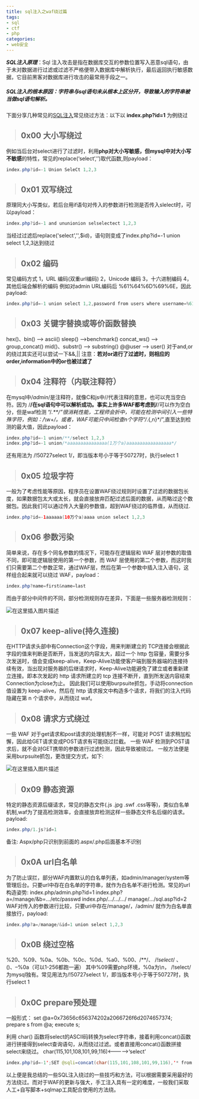 ```yaml
---
title: sql注入之waf绕过篇 
tags: 
- sql
- ctf
- php
categories: 
- web安全
---
```




***SQL注入原理***：Sql 注入攻击是指在数据库交互的参数位置写入恶意sql语句，由于未对数据进行过滤或过滤不严格便带入数据库中解析执行，最后返回执行敏感数据，它目前黑客对数据库进行攻击的最常用手段之一。

##### SQL注入的根本原因：字符串与sql语句未从根本上区分开，导致输入的字符串被当做sql语句解析。

下面分享几种常见的[SQL注入](https://so.csdn.net/so/search?q=SQL注入&spm=1001.2101.3001.7020)常见绕过方法：以下以 **index.php?id=1** 为例绕过

> ## 0x00 大小写绕过

例如当后台对select进行了过滤时，利用**php对大小写敏感，但mysql中对大小写不敏感**的特性，常见的replace(‘select’,’’)取代函数,则payload：

``` java
index.php?id=-1 Union SeleCt 1,2,3
```

> ## 0x01 双写绕过

原理同大小写类似，若后台用if语句对传入的参数进行检测是否传入slelect时，可以payload：

``` java
index.php?id=-1 and ununionion selselectect 1,2,3
```

当经过过滤后replace('select','',$id)，语句则变成了index.php?id=-1 union select 1,2,3达到绕过

> ##  0x02 编码

常见编码方式
1，URL 编码(双重url编码)
2，Unicode 编码
3，十六进制编码
4，其他后端会解析的编码
例如对admin URL编码后 %61%64%6D%69%6E，因此payload:

```JAVA
index.php?id=-1 union select 1,2,password from users where username=%61%64%6D%69%6E
```

> ##  0x03 关键字替换或等价函数替换

hex()、bin() --> ascii()
sleep() -->benchmark()
concat_ws() --> group_concat()
mid()、substr() --> substring()
@@user --> user()
对于and,or的绕过其实还可以尝试一下&&,||
注意：**若对or进行了过滤时，则相应的order,information中的or也被过滤了**

> ## 0x04 注释符（内联注释符）

在mysql中/*admin*/是注释符，就像C和js中//代表注释的意思，也可以充当空白符。因为 /**/在sql语句中可以解析成功。事实上许多WAF都考虑到/**/可以作为空白分，但是waf检测 “/*.**/”很消耗性能，工程师会折中，可能在检测中间引入一些特殊字符，例如：/*\w+*/。或者，WAF可能只中间检查n个字符“/*.{,n}*/”,直至达到检测的最大值，因此payload：

``` java 
index.php?id=-1 union/**/select 1,2,3
index.php?id=-1 union/*aaaaaaaaaaaaaaa(1万个a)aaaaaaaaaaaaaaaaa*/
```

还有用法为 /!50727select 1/，即当版本号小于等于50727时，执行select 1

> ## 0x05 垃圾字符

一般为了考虑性能等原因，程序员在设置WAF绕过规则时设置了过滤的数据包长度，如果数据包太大或太长，就会直接放弃匹配过滤后面的数据，从而略过这个数据包。因此我们可以通过传入大量的参数值，超到WAF绕过的临界值，从而绕过.

``` java
index.php?id=-1aaaaaa(10万个a)aaaa union select 1,2,3
```

> ## 0x06 参数污染

简单来说，存在多个同名参数的情况下，可能存在逻辑层和 WAF 层对参数的取值不同，即可能逻辑层使用的第一个参数，而 WAF 层使用的第二个参数，而这时我们只需要第二个参数正常，通过WAF层，然后在第一个参数中插入注入语句，这样组合起来就可以绕过 WAF，payload：

``` java
index.php?name=first&name=last
```

而由于部分中间件的不同，部分检测规则存在差异，下面是一些服务器检测规则：

![在这里插入图片描述](https://img-blog.csdnimg.cn/8b2d8e44a6d34ea9b7b6e19a1fc6ccb9.png?x-oss-process=image/watermark,type_d3F5LXplbmhlaQ,shadow_50,text_Q1NETiBA5LmwTGVtb27kuZ_nlKjlirU=,size_20,color_FFFFFF,t_70,g_se,x_16)

> ## 0x07 keep-alive(持久连接)

在HTTP请求头部中有Connection这个字段，用来判断建立的 TCP连接会根据此字段的值来判断是否断开，当发送的内容太大，超过一个 http 包容量，需要分多次发送时，值会变成keep-alive，Keep-Alive功能使客户端到服务器端的连接持续有效，当出现对服务器的后继请求时，Keep-Alive功能避免了建立或者重新建立连接。即本次发起的 http 请求所建立的 tcp 连接不断开，直到所发送内容结束Connection为close为止。
因此我们可以使用burpsuite抓包，手动将connection值设置为 keep-alive，然后在 http 请求报文中构造多个请求，将我们的注入代码隐藏在第 n 个请求中，从而绕过 waf。

> ## 0x08 请求方式绕过

一些 WAF 对于get请求和post请求的处理机制不一样，可能对 POST 请求稍加松懈，因此给GET请求变成POST请求有可能绕过拦截。
一些 WAF 检测到POST请求后，就不会对GET携带的参数进行过滤检测，因此导致被绕过。
一般方法便是采用burpsuite抓包，更改提交方式，如下:

![在这里插入图片描述](https://img-blog.csdnimg.cn/6bcc270dcc934c7984213eb916a17f18.png?x-oss-process=image/watermark,type_d3F5LXplbmhlaQ,shadow_50,text_Q1NETiBA5LmwTGVtb27kuZ_nlKjlirU=,size_13,color_FFFFFF,t_70,g_se,x_16)

> ## 0x09 静态资源

特定的静态资源后缀请求，常见的静态文件(.js .jpg .swf .css等等)，类似白名单机制,waf为了提高检测效率，会直接放弃检测这样一些静态文件名后缀的请求。payload:

``` java 
index.php/1.js?id=1
```

备注: Aspx/php只识别到前面的.aspx/.php后面基本不识别

> ## 0x0A url白名单

为了防止误拦，部分WAF内置默认的白名单列表，如admin/manager/system等管理后台。只要url中存在白名单的字符串，就作为白名单不进行检测。常见的url构造姿势:
index.php/admin.php?id=1
index.php?a=/manage/&b=…/etc/passwd
index.php/…/…/…/ manage/…/sql.asp?id=2
WAF对传入的参数进行比较，只要uri中存在/manage/，/admin/ 就作为白名单直接放行，payload:

``` java 
index.php?a=/manage/&id=1 union select 1,2,3
```

> ## 0x0B 绕过空格

%20、%09、%0a、%0b、%0c、%0d、%a0、%00、/**/、 /*!select*/ 、()、–%0a（可以1-256都跑一遍）
其中%09需要php环境，%0a为\n， /!select/为mysql独有。常见用法为/!50727select 1/，即当版本号小于等于50727时，执行select 1

> ## 0x0C prepare预处理

一般形式：
set @a=0x73656c656374202a2066726f6d2074657374;
prepare s from @a;
execute s;

利用 char() 函数将select的ASCII码转换为select字符串，接着利用concat()函数进行拼接得到select查询语句，从而绕过过滤。或者直接用concat()函数拼接select来绕过。
char(115,101,108,101,99,116)<----->‘select’

``` java 
index.php?id=-1';SET @sqli=concat(char(115,101,108,101,99,116),'* from `1919810931114514`');PREPARE hacker from @sqli;EXECUTE hacker;#
```



以上便是我总结的一些SQL注入绕过的一些技巧和方法，可以根据需要采用最好的方法绕过。而对于WAF的更新与强大，手工注入具有一定的难度，一般我们采取人工+自写脚本+sqlmap工具配合使用的方法绕。